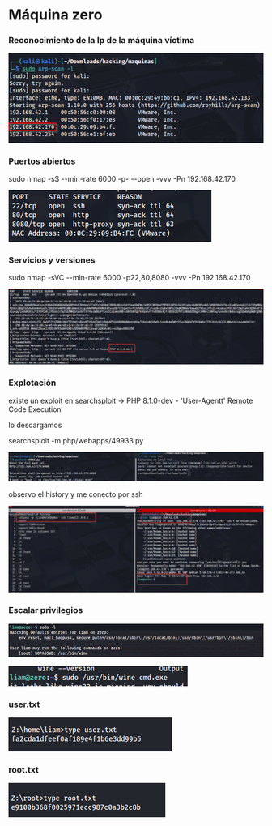 # Máquina zero

### Reconocimiento de la Ip de la máquina víctima

![alt text](image.png)

### Puertos abiertos

sudo nmap -sS --min-rate 6000 -p- --open -vvv -Pn 192.168.42.170

![alt text](image-1.png)

### Servicios y versiones 

sudo nmap -sVC --min-rate 6000 -p22,80,8080 -vvv -Pn 192.168.42.170

![alt text](image-2.png)

### Explotación

existe un exploit en searchsploit -> PHP 8.1.0-dev - 'User-Agentt' Remote Code Execution

lo descargamos 

searchsploit -m php/webapps/49933.py

![alt text](image-3.png)

observo el history y me conecto por ssh

![alt text](image-4.png)

### Escalar privilegios

![alt text](image-5.png)

![alt text](image-6.png)

### user.txt

![alt text](image-7.png)

### root.txt

![alt text](image-8.png)
